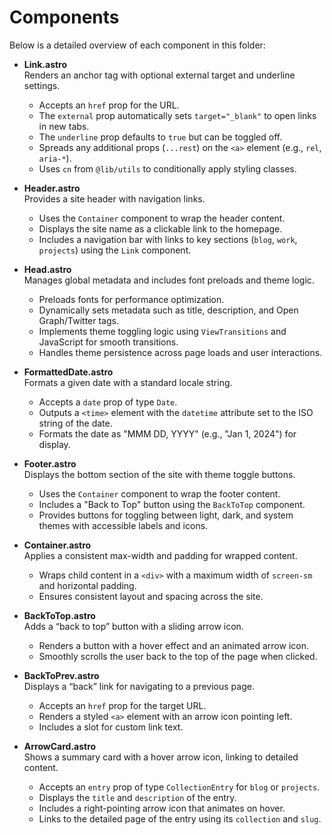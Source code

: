 # Components

Below is a detailed overview of each component in this folder:

- **Link.astro**  
  Renders an anchor tag with optional external target and underline settings.  
  - Accepts an `href` prop for the URL.  
  - The `external` prop automatically sets `target="_blank"` to open links in new tabs.  
  - The `underline` prop defaults to `true` but can be toggled off.  
  - Spreads any additional props (`...rest`) on the `<a>` element (e.g., `rel`, `aria-*`).  
  - Uses `cn` from `@lib/utils` to conditionally apply styling classes.

- **Header.astro**  
  Provides a site header with navigation links.  
  - Uses the `Container` component to wrap the header content.  
  - Displays the site name as a clickable link to the homepage.  
  - Includes a navigation bar with links to key sections (`blog`, `work`, `projects`) using the `Link` component.

- **Head.astro**  
  Manages global metadata and includes font preloads and theme logic.  
  - Preloads fonts for performance optimization.  
  - Dynamically sets metadata such as title, description, and Open Graph/Twitter tags.  
  - Implements theme toggling logic using `ViewTransitions` and JavaScript for smooth transitions.  
  - Handles theme persistence across page loads and user interactions.

- **FormattedDate.astro**  
  Formats a given date with a standard locale string.  
  - Accepts a `date` prop of type `Date`.  
  - Outputs a `<time>` element with the `datetime` attribute set to the ISO string of the date.  
  - Formats the date as "MMM DD, YYYY" (e.g., "Jan 1, 2024") for display.

- **Footer.astro**  
  Displays the bottom section of the site with theme toggle buttons.  
  - Uses the `Container` component to wrap the footer content.  
  - Includes a "Back to Top" button using the `BackToTop` component.  
  - Provides buttons for toggling between light, dark, and system themes with accessible labels and icons.

- **Container.astro**  
  Applies a consistent max-width and padding for wrapped content.  
  - Wraps child content in a `<div>` with a maximum width of `screen-sm` and horizontal padding.  
  - Ensures consistent layout and spacing across the site.

- **BackToTop.astro**  
  Adds a “back to top” button with a sliding arrow icon.  
  - Renders a button with a hover effect and an animated arrow icon.  
  - Smoothly scrolls the user back to the top of the page when clicked.

- **BackToPrev.astro**  
  Displays a “back” link for navigating to a previous page.  
  - Accepts an `href` prop for the target URL.  
  - Renders a styled `<a>` element with an arrow icon pointing left.  
  - Includes a slot for custom link text.

- **ArrowCard.astro**  
  Shows a summary card with a hover arrow icon, linking to detailed content.  
  - Accepts an `entry` prop of type `CollectionEntry` for `blog` or `projects`.  
  - Displays the `title` and `description` of the entry.  
  - Includes a right-pointing arrow icon that animates on hover.  
  - Links to the detailed page of the entry using its `collection` and `slug`.